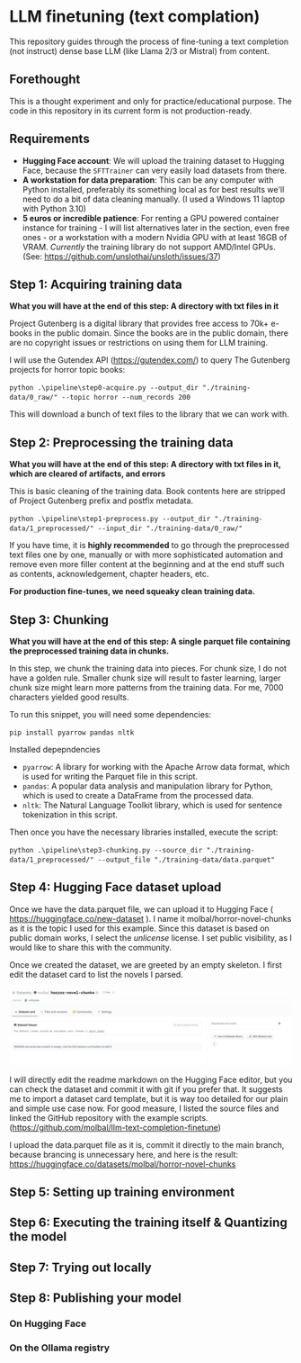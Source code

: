 # LLM finetuning (text complation)
This repository guides through the process of fine-tuning a text completion (not instruct) dense base LLM (like Llama 2/3 or Mistral) from content.

## Forethought
This is a thought experiment and only for practice/educational purpose. The code in this repository in its current form is not production-ready.

## Requirements
- **Hugging Face account**: We will upload the training dataset to Hugging Face, because the `SFTTrainer` can very easily load datasets from there.
- **A workstation for data preparation**: This can be any computer with Python installed, preferably its something local as for best results we'll need to do a bit of data cleaning manually. (I used a Windows 11 laptop with Python 3.10)
- **5 euros or incredible patience**: For renting a GPU powered container instance for training - I will list alternatives later in the section, even free ones - or a workstation with a modern Nvidia GPU with at least 16GB of VRAM. _Currently_ the training library do not support AMD/Intel GPUs. (See: https://github.com/unslothai/unsloth/issues/37)


## Step 1: Acquiring training data
**What you will have at the end of this step: A directory with txt files in it**

Project Gutenberg is a digital library that provides free access to 70k+ e-books in the public domain. Since the books are in the public domain, there are no copyright issues or restrictions on using them for LLM training. 

I will use the Gutendex API (https://gutendex.com/) to query The Gutenberg projects for horror topic books:

`python .\pipeline\step0-acquire.py --output_dir "./training-data/0_raw/" --topic horror --num_records 200`

This will download a bunch of text files to the library that we can work with. 

## Step 2: Preprocessing the training data
**What you will have at the end of this step: A directory with txt files in it, which are cleared of artifacts, and errors**

This is basic cleaning of the training data. Book contents here are stripped of Project Gutenberg prefix and postfix metadata. 

`python .\pipeline\step1-preprocess.py --output_dir "./training-data/1_preprocessed/" --input_dir "./training-data/0_raw/"`

If you have time, it is **highly recommended** to go through the preprocessed text files one by one, manually or with more sophisticated automation and remove even more filler content at the beginning and at the end stuff such as contents, acknowledgement, chapter headers, etc.

**For production fine-tunes, we need squeaky clean training data.**

## Step 3: Chunking
**What you will have at the end of this step: A single parquet file containing the preprocessed training data in chunks.**

In this step, we chunk the training data into pieces. For chunk size, I do not have a golden rule. Smaller chunk size will result to faster learning, larger chunk size might learn more patterns from the training data. For me, 7000 characters yielded good results.

To run this snippet, you will need some dependencies:

`pip install pyarrow pandas nltk`

Installed depepndencies

- `pyarrow`: A library for working with the Apache Arrow data format, which is used for writing the Parquet file in this script.
- `pandas`: A popular data analysis and manipulation library for Python, which is used to create a DataFrame from the processed data.
- `nltk`: The Natural Language Toolkit library, which is used for sentence tokenization in this script.

Then once you have the necessary libraries installed, execute the script:

`python .\pipeline\step3-chunking.py --source_dir "./training-data/1_preprocessed/" --output_file "./training-data/data.parquet"`

## Step 4: Hugging Face dataset upload

Once we have the data.parquet file, we can upload it to Hugging Face ( https://huggingface.co/new-dataset ). I name it molbal/horror-novel-chunks as it is the topic I used for this example. Since this dataset is based on public domain works, I select the _unlicense_ license. I set public visibility, as I would like to share this with the community.


Once we created the dataset, we are greeted by an empty skeleton. I first edit the dataset card to list the novels I parsed.

![Empty dataset](images/step3-empty-dataset.png)

I will directly edit the readme markdown on the Hugging Face editor, but you can check the dataset and commit it with git if you prefer that. It suggests me to import a dataset card template, but it is way too detailed for our plain and simple use case now. For good measure, I listed the source files and linked the GitHub repository with the example scripts. (https://github.com/molbal/llm-text-completion-finetune)

I upload the data.parquet file as it is, commit it directly to the main branch, because brancing is unnecessary here, and here is the result: 
https://huggingface.co/datasets/molbal/horror-novel-chunks


## Step 5: Setting up training environment

## Step 6: Executing the training itself & Quantizing the model

## Step 7: Trying out locally


## Step 8: Publishing your model
### On Hugging Face

### On the Ollama registry 